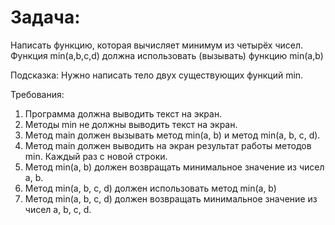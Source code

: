 # Задача:

Написать функцию, которая вычисляет минимум из четырёх чисел.
Функция min(a,b,c,d) должна использовать (вызывать) функцию min(a,b)

Подсказка:
Нужно написать тело двух существующих функций min.

Требования:

1. Программа должна выводить текст на экран.
2. Методы min не должны выводить текст на экран.
3. Метод main должен вызывать метод min(a, b) и метод min(a, b, c, d).
4. Метод main должен выводить на экран результат работы методов min. Каждый раз с новой строки.
5. Метод min(a, b) должен возвращать минимальное значение из чисел a, b.
6. Метод min(a, b, c, d) должен использовать метод min(a, b)
7. Метод min(a, b, c, d) должен возвращать минимальное значение из чисел a, b, c, d.
